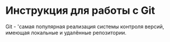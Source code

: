 # Инструкция для работы с Git

Git - 'самая популярная реализация системы контроля версий, имеющая локальные и удалённые репозитории.



